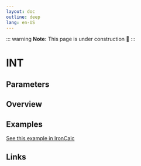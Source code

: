 ```yaml
---
layout: doc
outline: deep
lang: en-US
---
```


::: warning
**Note:** This page is under construction 🚧
:::

# INT

## Parameters

## Overview

## Examples

[See this example in IronCalc](https://app.ironcalc.com/?filename=int)

## Links